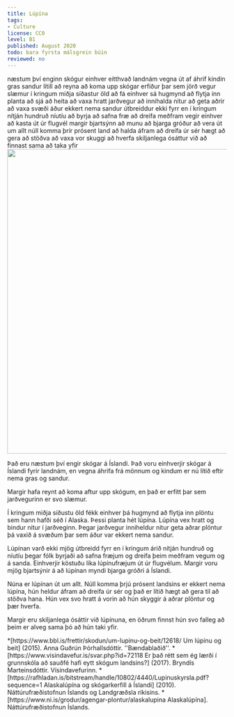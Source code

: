 ```yaml
---
title: Lúpína
tags:
- Culture
license: CC0
level: B1
published: August 2020
todo: bara fyrsta málsgrein búin
reviewed: no
---
```

<vocabulary>
næstum því
enginn
skógur
einhver
eitthvað
landnám
vegna
út af
áhrif
kindin
gras
sandur
lítill
að reyna
að koma
upp
skógar
erfiður
þar sem
jörð
vegur
slæmur
í kringum
miðja
síðastur
öld
að fá
einhver
sá
hugmynd
að flytja inn
planta
að sjá
að heita
að vaxa
hratt
jarðvegur
að innihalda
nitur
að geta
aðrir
að vaxa
svæði
áður
ekkert
nema
sandur
útbreiddur
ekki fyrr en
í kringum
nítján hundruð
níutíu
að byrja
að safna
fræ
að dreifa
meðfram
vegir
einhver
að kasta
út úr
flugvél
margir
bjartsýnn
að munu
að bjarga
gróður
að vera út um allt
núll
komma
þrír
prósent
land
að halda áfram
að dreifa úr sér
hægt
að gera
að stöðva
að vaxa
vor
skuggi
að hverfa
skiljanlega
ósáttur við
að finnast
sama
að taka
yfir
</vocabulary>

<Image src="Iceland_Nootka_Lupin_Flower_Fields.jpg" width="700"/>
<Book audio="Lúpína.mp3">
<!--<note>Forests were cut down to make coal or to create more grassland for sheeps. Sheeps eat small plants and so they prevent new trees from growing.</note>-->

Það eru næstum því engir skógar á Íslandi. Það voru einhverjir skógar á Íslandi fyrir landnám, en vegna áhrifa frá mönnum og kindum er nú lítið eftir nema gras og sandur.

Margir hafa reynt að koma aftur upp skógum, en það er erfitt þar sem jarðvegurinn er svo slæmur.

Í kringum miðja síðustu öld fékk einhver þá hugmynd að flytja inn plöntu sem hann hafði séð í Alaska. Þessi planta hét lúpína. Lúpína vex hratt og bindur nitur í jarðveginn. Þegar jarðvegur inniheldur nitur geta aðrar plöntur þá vaxið á svæðum þar sem áður var ekkert nema sandur.

Lúpínan varð ekki mjög útbreidd fyrr en í kringum árið nítján hundruð og níutíu þegar fólk byrjaði að safna fræjum og dreifa þeim meðfram vegum og á sanda. Einhverjir köstuðu líka lúpínufræjum út úr flugvélum. Margir voru mjög bjartsýnir á að lúpínan myndi bjarga gróðri á Íslandi.

Núna er lúpínan út um allt. Núll komma þrjú prósent landsins er ekkert nema lúpína, hún heldur áfram að dreifa úr sér og það er lítið hægt að gera til að stöðva hana. Hún vex svo hratt á vorin að hún skyggir á aðrar plöntur og þær hverfa.

Margir eru skiljanlega ósáttir við lúpínuna, en öðrum finnst hún svo falleg að þeim er alveg sama þó að hún taki yfir.
</Book>

<sources>
*[https://www.bbl.is/frettir/skodun/um-lupinu-og-beit/12618/ Um lúpínu og beit] (2015). Anna Guðrún Þórhallsdóttir. ''Bændablaðið''.
*[https://www.visindavefur.is/svar.php?id=72118 Er það rétt sem ég lærði í grunnskóla að sauðfé hafi eytt skógum landsins?] (2017). Bryndís Marteinsdóttir. Vísindavefurinn.
*[https://rafhladan.is/bitstream/handle/10802/4440/Lupinuskyrsla.pdf?sequence=1 Alaskalúpína og skógarkerfill á Íslandi] (2010). Náttúrufræðistofnun Íslands og Landgræðsla ríkisins.
*[https://www.ni.is/grodur/agengar-plontur/alaskalupina Alaskalúpína]. Náttúrufræðistofnun Íslands.
</sources>
